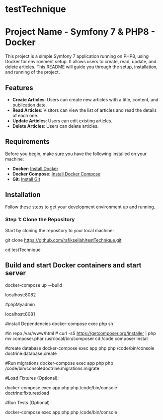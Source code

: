 # testTechnique

# Project Name - Symfony 7 & PHP8 - Docker

This project is a simple Symfony 7 application running on PHP8, using Docker for environment setup. It allows users to create, read, update, and delete articles. This README will guide you through the setup, installation, and running of the project.

## Features

- **Create Articles**: Users can create new articles with a title, content, and publication date.
- **Read Articles**: Visitors can view the list of articles and read the details of each one.
- **Update Articles**: Users can edit existing articles.
- **Delete Articles**: Users can delete articles.

## Requirements

Before you begin, make sure you have the following installed on your machine:

- **Docker**: [Install Docker](https://www.docker.com/get-started)
- **Docker Compose**: [Install Docker Compose](https://docs.docker.com/compose/install/)
- **Git**: [Install Git](https://git-scm.com/book/en/v2/Getting-Started-Installing-Git)

## Installation

Follow these steps to get your development environment up and running.

### Step 1: Clone the Repository

Start by cloning the repository to your local machine:

git clone https://github.com/rafiksellah/testTechnique.git

cd testTechnique

## Build and start Docker containers and start server

docker-compose up --build

localhost:8082

#phpMyadmin

localhost:8081

#install Dependencies
docker-compose exec php sh

#in repo /var/www/html # 
curl -sS https://getcomposer.org/installer | php
mv composer.phar /usr/local/bin/composer
cd /code
composer install

#create database
docker-compose exec app php php /code/bin/console doctrine:database:create

#Run migrations
docker-compose exec app php php /code/bin/consoledoctrine:migrations:migrate

#Load Fixtures (Optional):

docker-compose exec app php php /code/bin/console doctrine:fixtures:load

#Run Tests (Optional)

docker-compose exec app php php /code/bin/console


   
